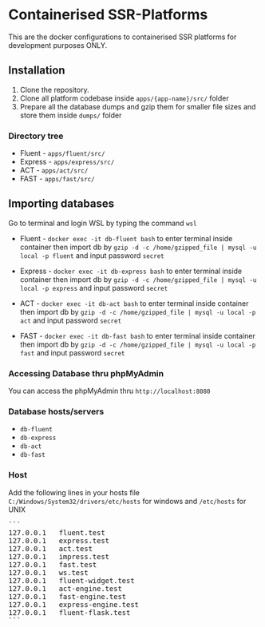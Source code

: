 # Containerised SSR-Platforms

This are the docker configurations to containerised SSR platforms for development purposes ONLY.

## Installation

1. Clone the repository.
2. Clone all platform codebase inside `apps/{app-name}/src/` folder
3. Prepare all the database dumps and gzip them for smaller file sizes and store them inside `dumps/` folder

### Directory tree
- Fluent -  `apps/fluent/src/`
- Express - `apps/express/src/`
- ACT -     `apps/act/src/`
- FAST -    `apps/fast/src/`

## Importing databases

Go to terminal and login WSL by typing the command `wsl`

- Fluent - `docker exec -it db-fluent bash` to enter terminal inside container then import db by `gzip -d -c /home/gzipped_file | mysql -u local -p fluent` and input password `secret`

- Express - `docker exec -it db-express bash` to enter terminal inside container then import db by `gzip -d -c /home/gzipped_file | mysql -u local -p express` and input password `secret`

- ACT - `docker exec -it db-act bash` to enter terminal inside container then import db by `gzip -d -c /home/gzipped_file | mysql -u local -p act` and input password `secret`

- FAST - `docker exec -it db-fast bash` to enter terminal inside container then import db by `gzip -d -c /home/gzipped_file | mysql -u local -p fast` and input password `secret`


### Accessing Database thru phpMyAdmin

You can access the phpMyAdmin thru `http://localhost:8080`

### Database hosts/servers

- `db-fluent`
- `db-express`
- `db-act`
- `db-fast`

### Host

Add the following lines in your hosts file `C:/Windows/System32/drivers/etc/hosts` for windows and `/etc/hosts` for UNIX

<pre>
```
127.0.0.1	fluent.test
127.0.0.1	express.test
127.0.0.1	act.test
127.0.0.1	impress.test
127.0.0.1	fast.test
127.0.0.1	ws.test
127.0.0.1	fluent-widget.test
127.0.0.1	act-engine.test
127.0.0.1	fast-engine.test
127.0.0.1	express-engine.test
127.0.0.1	fluent-flask.test
```
</pre>


